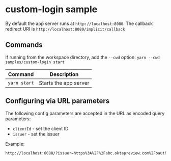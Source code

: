 # custom-login sample

By default the app server runs at `http://localhost:8080`. The callback redirect URI is `http://localhost:8080/implicit/callback`

## Commands

If running from the workspace directory, add the `--cwd` option: `yarn --cwd samples/custom-login start`

| Command               | Description                    |
| --------------------- | ------------------------------ |
| `yarn start`          | Starts the app server |

## Configuring via URL parameters

The following config parameters are accepted in the URL as encoded query parameters:

* `clientId` - set the client ID
* `issuer` - set the issuer

Example:

```html
http://localhost:8080/?issuer=https%3A%2F%2Fabc.oktapreview.com%2Foauth2%2Fdefault&clientId=01234567xcdfgC80h7
```
